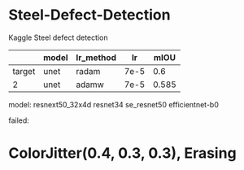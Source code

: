 # Steel-Defect-Detection
Kaggle Steel defect detection

|        | model | lr_method | lr   | mIOU |
| ------ | ----- | --------- | ---- | ---- |
| target | unet  | radam     | 7e-5 | 0.6  |
| 2      | unet  | adamw     | 7e-5 | 0.585 |

model:
resnext50_32x4d
resnet34
se_resnet50
efficientnet-b0

failed:
# ColorJitter(0.4, 0.3, 0.3), Erasing